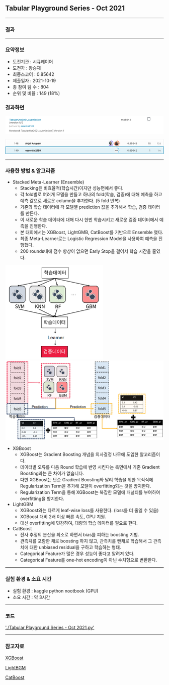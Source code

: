 ## Tabular Playground Series - Oct 2021

------------

### 결과

----------------

### 요약정보

* 도전기관 : 시큐레이어
* 도전자 : 왕승재
* 최종스코어 : 0.85642
* 제출일자 : 2021-10-19
* 총 참여 팀 수 : 804
* 순위 및 비율 : 149 (18%)

### 결과화면

![결과](screanshot/score.png)

![결과](screanshot/leaderboard.png)

----------

### 사용한 방법 & 알고리즘

* Stacked Meta-Learner (Ensemble)
  * Stacking은 비효율적(학습시간)이지만 성능면에서 좋다.
  * 각 fold별로 여러개 모델을 만들고 하나의 fold(학습, 검증)에 대해 예측을 하고 예측 값으로 새로운 column을 추가한다. (5 fold 반복)
  * 기존의 학습 데이터에 각 모델별 prediction 값을 추가해서 학습, 검증 데이터를 만든다.
  * 이 새로운 학습 데이터에 대해 다시 한번 학습시키고 새로운 검증 데이터에서 예측을 진행한다.
  * 본 대회에서는 XGBoost, LightGMB, CatBoost를 기반으로 Ensemble 했다.
  * 최종 Meta-Learner로는 Logistic Regression Model을 사용하여 예측을 진행했다.
  * 200 rounds내에 점수 향상이 없으면 Early Stop을 걸어서 학습 시간을 줄였다.

<img src="screanshot/model1.png" alt="model1" style="zoom:50%;" />

<img src="screanshot/model2.png" alt="model2" style="zoom: 67%;" />

* XGBoost
  * XGBoost는 Gradient Boosting 개념을 의사결정 나무에 도입한 알고리즘이다.
  * 데이터별 오류를 다음 Round 학습에 반영 시킨다는 측면에서 기존 Gradient Boosting과는 큰 차이가 없습니다.
  * 다만 XGBoost는 단순 Gradient Boosting와 달리 학습을 위한 목적식에 Regularization Term을 추가해 모델이 overfitting되는 것을 방지한다.
  * Regularization Term을 통해 XGBoost는 복잡한 모델에 패널티를 부여하여 overfitting을 방지한다.
* LightGBM
  * XGBoost와는 다르게 leaf-wise loss를 사용한다. (loss를 더 줄일 수 있음)
  * XGBoost 대비 2배 이상 빠른 속도, GPU 지원.
  * 대신 overfitting에 민감하여, 대량의 학습 데이터를 필요로 한다.
* CatBoost
  * 잔사 추정의 분산을 최소로 하면서 bias를 피하는 boosting 기법.
  * 관측치를 포함한 채로 boosting 하지 않고, 관측치를 뺀채로 학습해서 그 관측치에 대한 unbiased residual을 구하고 학습하는 형태.
  * Categorical Feature가 많은 경우 성능이 좋다고 알려져 있다.
  * Categorical Feature를 one-hot encoding이 아닌 수치형으로 변환한다.

-------------

### 실험 환경 & 소요 시간

* 실험 환경 : kaggle python nootbook (GPU)
* 소요 시간 : 약 3시간

-----------

### 코드

['./Tabular Playground Series - Oct 2021.py'](https://github.com/essential2189/AI_Competitions_2/blob/main/kaggle/Tabular%20Playground%20Series%20-%20Oct%202021/Tabular%20Playground%20Series%20-%20Oct%202021.py)

-----------

### 참고자료

[XGBoost](https://xgboost.readthedocs.io/en/latest/)

[LightBGM](https://lightgbm.readthedocs.io/en/latest/)

[CatBoost](https://catboost.ai/)

